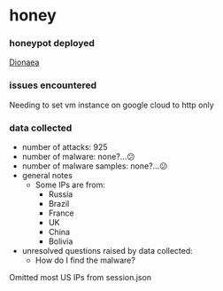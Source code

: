 # honey

### honeypot deployed

[Dionaea](https://github.com/rep/dionaea)

### issues encountered

Needing to set vm instance on google cloud to http only

### data collected
* number of attacks: 925
* number of malware: none?...:confused:
* number of malware samples: none?...:confused:
* general notes
  * Some IPs are from: 
    * Russia
    * Brazil
    * France
    * UK
    * China  
    * Bolivia
* unresolved questions raised by data collected: 
  * How do I find the malware?

Omitted most US IPs from session.json
